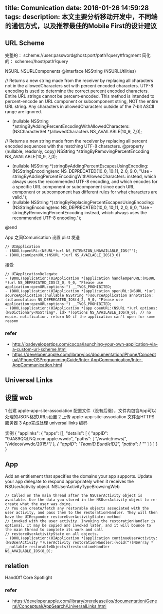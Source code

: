 title: Comunication
date: 2016-01-26 14:59:28
tags:
description: 本文主要分析移动开发中，不同端的通信方式，以及推荐最佳的Mobile First的设计建议
---

## URL Scheme
完整的：
scheme://user:password@host:port/path?query#fragment
简化的：
scheme://host/path?query

NSURL
NSURLComponents
@interface NSString (NSURLUtilities)

// Returns a new string made from the receiver by replacing all characters not in the allowedCharacters set with percent encoded characters. UTF-8 encoding is used to determine the correct percent encoded characters. Entire URL strings cannot be percent-encoded. This method is intended to percent-encode an URL component or subcomponent string, NOT the entire URL string. Any characters in allowedCharacters outside of the 7-bit ASCII range are ignored.
- (nullable NSString *)stringByAddingPercentEncodingWithAllowedCharacters:(NSCharacterSet *)allowedCharacters NS_AVAILABLE(10_9, 7_0);

// Returns a new string made from the receiver by replacing all percent encoded sequences with the matching UTF-8 characters.
@property (nullable, readonly, copy) NSString *stringByRemovingPercentEncoding NS_AVAILABLE(10_9, 7_0);


- (nullable NSString *)stringByAddingPercentEscapesUsingEncoding:(NSStringEncoding)enc NS_DEPRECATED(10_0, 10_11, 2_0, 9_0, "Use -stringByAddingPercentEncodingWithAllowedCharacters: instead, which always uses the recommended UTF-8 encoding, and which encodes for a specific URL component or subcomponent since each URL component or subcomponent has different rules for what characters are valid.");
- (nullable NSString *)stringByReplacingPercentEscapesUsingEncoding:(NSStringEncoding)enc NS_DEPRECATED(10_0, 10_11, 2_0, 9_0, "Use -stringByRemovingPercentEncoding instead, which always uses the recommended UTF-8 encoding.");

@end

App 之间Comunication
设置 
plist
发送
```
// UIApplication
- (BOOL)openURL:(NSURL*)url NS_EXTENSION_UNAVAILABLE_IOS("");
- (BOOL)canOpenURL:(NSURL *)url NS_AVAILABLE_IOS(3_0)
```
接受
```
// UIApplicationDelegate
- (BOOL)application:(UIApplication *)application handleOpenURL:(NSURL *)url NS_DEPRECATED_IOS(2_0, 9_0, "Please use application:openURL:options:") __TVOS_PROHIBITED;
- (BOOL)application:(UIApplication *)application openURL:(NSURL *)url sourceApplication:(nullable NSString *)sourceApplication annotation:(id)annotation NS_DEPRECATED_IOS(4_2, 9_0, "Please use application:openURL:options:") __TVOS_PROHIBITED;
- (BOOL)application:(UIApplication *)app openURL:(NSURL *)url options:(NSDictionary<NSString*, id> *)options NS_AVAILABLE_IOS(9_0); // no equiv. notification. return NO if the application can't open for some reason
```
### refer
+ http://iosdevelopertips.com/cocoa/launching-your-own-application-via-a-custom-url-scheme.html
+ https://developer.apple.com/library/ios/documentation/iPhone/Conceptual/iPhoneOSProgrammingGuide/Inter-AppCommunication/Inter-AppCommunication.html


## Universal Links

设置
web
---
1 创建 apple-app-site-association 配置文件（没有后缀），文件内包含App可以处理的JSON格式URLs设置
2 上传 apple-app-site-association 文件至HTTPS服务器
3 App完成处理 universal links 编码

实例
{
    "applinks": {
        "apps": [],
        "details": [
            {
                "appID": "9JA89QQLNQ.com.apple.wwdc",
                "paths": [ "/wwdc/news/", "/videos/wwdc/2015/*"]
            },
            {
                "appID": "TeamID.BundleID2",
                "paths": [ "*" ]
            }
        ]
    }
}

App
---
Add an entitlement that specifies the domains your app supports.
Update your app delegate to respond appropriately when it receives the NSUserActivity object.
NSUserActivityTypeBrowsingWeb
```
// Called on the main thread after the NSUserActivity object is available. Use the data you stored in the NSUserActivity object to re-create what the user was doing.
// You can create/fetch any restorable objects associated with the user activity, and pass them to the restorationHandler. They will then have the UIResponder restoreUserActivityState: method
// invoked with the user activity. Invoking the restorationHandler is optional. It may be copied and invoked later, and it will bounce to the main thread to complete its work and call
// restoreUserActivityState on all objects.
- (BOOL)application:(UIApplication *)application continueUserActivity:(NSUserActivity *)userActivity restorationHandler:(void(^)(NSArray * __nullable restorableObjects))restorationHandler NS_AVAILABLE_IOS(8_0);
```

## relation
HandOff
Core Spotlight

### refer
+ https://developer.apple.com/library/prerelease/ios/documentation/General/Conceptual/AppSearch/UniversalLinks.html
